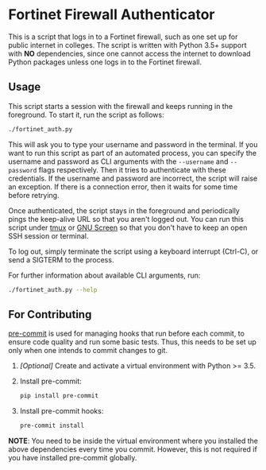 # Fortinet Firewall Authenticator

This is a script that logs in to a Fortinet firewall, such as one set up for public internet in colleges.
The script is written with Python 3.5+ support with **NO** dependencies, since one cannot access the internet to download Python packages unless one logs in to the Fortinet firewall.

## Usage
This script starts a session with the firewall and keeps running in the foreground.
To start it, run the script as follows:
```sh
./fortinet_auth.py
```

This will ask you to type your username and password in the terminal.
If you want to run this script as part of an automated process, you can specify the username and password as CLI arguments with the `--username` and `--password` flags respectively.
Then it tries to authenticate with these credentials.
If the username and password are incorrect, the script will raise an exception.
If there is a connection error, then it waits for some time before retrying.

Once authenticated, the script stays in the foreground and periodically pings the keep-alive URL so that you aren't logged out.
You can run this script under [tmux](https://github.com/tmux/tmux) or [GNU Screen](https://www.gnu.org/software/screen/) so that you don't have to keep an open SSH session or terminal.

To log out, simply terminate the script using a keyboard interrupt (Ctrl-C), or send a SIGTERM to the process.

For further information about available CLI arguments, run:
```sh
./fortinet_auth.py --help
```

## For Contributing
[pre-commit](https://pre-commit.com/) is used for managing hooks that run before each commit, to ensure code quality and run some basic tests.
Thus, this needs to be set up only when one intends to commit changes to git.

1. *[Optional]* Create and activate a virtual environment with Python >= 3.5.
2. Install pre-commit:
    ```sh
    pip install pre-commit
    ```

3. Install pre-commit hooks:
    ```sh
    pre-commit install
    ```

**NOTE**: You need to be inside the virtual environment where you installed the above dependencies every time you commit.
However, this is not required if you have installed pre-commit globally.
